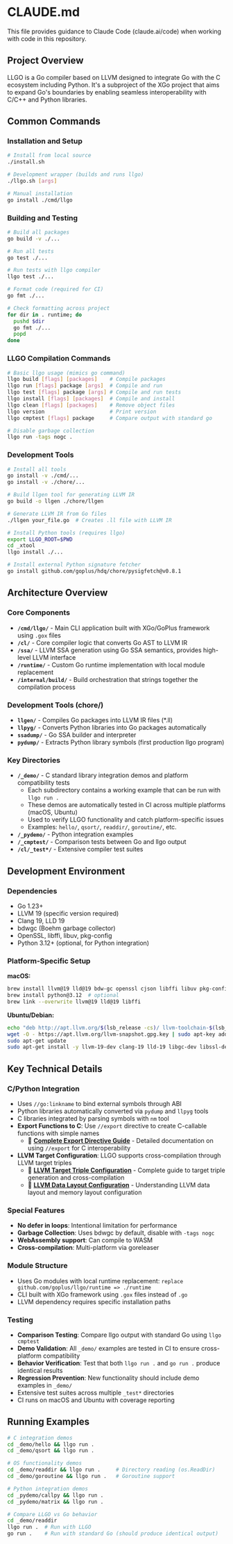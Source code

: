 # CLAUDE.md

This file provides guidance to Claude Code (claude.ai/code) when working with code in this repository.

## Project Overview

LLGO is a Go compiler based on LLVM designed to integrate Go with the C ecosystem including Python. It's a subproject of the XGo project that aims to expand Go's boundaries by enabling seamless interoperability with C/C++ and Python libraries.

## Common Commands

### Installation and Setup
```bash
# Install from local source
./install.sh

# Development wrapper (builds and runs llgo)
./llgo.sh [args]

# Manual installation
go install ./cmd/llgo
```

### Building and Testing
```bash
# Build all packages
go build -v ./...

# Run all tests
go test ./...

# Run tests with llgo compiler
llgo test ./...

# Format code (required for CI)
go fmt ./...

# Check formatting across project
for dir in . runtime; do
  pushd $dir
  go fmt ./...
  popd
done
```

### LLGO Compilation Commands
```bash
# Basic llgo usage (mimics go command)
llgo build [flags] [packages]    # Compile packages
llgo run [flags] package [args]  # Compile and run
llgo test [flags] package [args] # Compile and run tests
llgo install [flags] [packages]  # Compile and install
llgo clean [flags] [packages]    # Remove object files
llgo version                     # Print version
llgo cmptest [flags] package     # Compare output with standard go

# Disable garbage collection
llgo run -tags nogc .
```

### Development Tools
```bash
# Install all tools
go install -v ./cmd/...
go install -v ./chore/...

# Build llgen tool for generating LLVM IR
go build -o llgen ./chore/llgen

# Generate LLVM IR from Go files
./llgen your_file.go  # Creates .ll file with LLVM IR

# Install Python tools (requires llgo)
export LLGO_ROOT=$PWD
cd _xtool
llgo install ./...

# Install external Python signature fetcher
go install github.com/goplus/hdq/chore/pysigfetch@v0.8.1
```

## Architecture Overview

### Core Components

- **`/cmd/llgo/`** - Main CLI application built with XGo/GoPlus framework using `.gox` files
- **`/cl/`** - Core compiler logic that converts Go AST to LLVM IR
- **`/ssa/`** - LLVM SSA generation using Go SSA semantics, provides high-level LLVM interface
- **`/runtime/`** - Custom Go runtime implementation with local module replacement
- **`/internal/build/`** - Build orchestration that strings together the compilation process

### Development Tools (chore/)

- **`llgen/`** - Compiles Go packages into LLVM IR files (*.ll)
- **`llpyg/`** - Converts Python libraries into Go packages automatically
- **`ssadump/`** - Go SSA builder and interpreter
- **`pydump/`** - Extracts Python library symbols (first production llgo program)

### Key Directories

- **`/_demo/`** - C standard library integration demos and platform compatibility tests
  - Each subdirectory contains a working example that can be run with `llgo run .`
  - These demos are automatically tested in CI across multiple platforms (macOS, Ubuntu)
  - Used to verify LLGO functionality and catch platform-specific issues
  - Examples: `hello/`, `qsort/`, `readdir/`, `goroutine/`, etc.
- **`/_pydemo/`** - Python integration examples  
- **`/_cmptest/`** - Comparison tests between Go and llgo output
- **`/cl/_test*/`** - Extensive compiler test suites

## Development Environment

### Dependencies
- Go 1.23+
- LLVM 19 (specific version required)
- Clang 19, LLD 19
- bdwgc (Boehm garbage collector)
- OpenSSL, libffi, libuv, pkg-config
- Python 3.12+ (optional, for Python integration)

### Platform-Specific Setup

**macOS:**
```bash
brew install llvm@19 lld@19 bdw-gc openssl cjson libffi libuv pkg-config
brew install python@3.12  # optional
brew link --overwrite llvm@19 lld@19 libffi
```

**Ubuntu/Debian:**
```bash
echo "deb http://apt.llvm.org/$(lsb_release -cs)/ llvm-toolchain-$(lsb_release -cs)-19 main" | sudo tee /etc/apt/sources.list.d/llvm.list
wget -O - https://apt.llvm.org/llvm-snapshot.gpg.key | sudo apt-key add -
sudo apt-get update
sudo apt-get install -y llvm-19-dev clang-19 lld-19 libgc-dev libssl-dev zlib1g-dev libcjson-dev libuv1-dev
```

## Key Technical Details

### C/Python Integration
- Uses `//go:linkname` to bind external symbols through ABI
- Python libraries automatically converted via `pydump` and `llpyg` tools
- C libraries integrated by parsing symbols with `nm` tool
- **Export Functions to C**: Use `//export` directive to create C-callable functions with simple names
  - 📖 **[Complete Export Directive Guide](export-directive.md)** - Detailed documentation on using `//export` for C interoperability
- **LLVM Target Configuration**: LLGO supports cross-compilation through LLVM target triples
  - 📖 **[LLVM Target Triple Configuration](target-triple.md)** - Complete guide to target triple generation and cross-compilation
  - 📖 **[LLVM Data Layout Configuration](data-layout.md)** - Understanding LLVM data layout and memory layout configuration

### Special Features
- **No defer in loops**: Intentional limitation for performance
- **Garbage Collection**: Uses bdwgc by default, disable with `-tags nogc`
- **WebAssembly support**: Can compile to WASM
- **Cross-compilation**: Multi-platform via goreleaser

### Module Structure
- Uses Go modules with local runtime replacement: `replace github.com/goplus/llgo/runtime => ./runtime`
- CLI built with XGo framework using `.gox` files instead of `.go`
- LLVM dependency requires specific installation paths

### Testing
- **Comparison Testing**: Compare llgo output with standard Go using `llgo cmptest`
- **Demo Validation**: All `_demo/` examples are tested in CI to ensure cross-platform compatibility
- **Behavior Verification**: Test that both `llgo run .` and `go run .` produce identical results
- **Regression Prevention**: New functionality should include demo examples in `_demo/`
- Extensive test suites across multiple `_test*` directories
- CI runs on macOS and Ubuntu with coverage reporting

## Running Examples

```bash
# C integration demos
cd _demo/hello && llgo run .
cd _demo/qsort && llgo run .

# OS functionality demos
cd _demo/readdir && llgo run .     # Directory reading (os.ReadDir)
cd _demo/goroutine && llgo run .   # Goroutine support

# Python integration demos  
cd _pydemo/callpy && llgo run .
cd _pydemo/matrix && llgo run .

# Compare LLGO vs Go behavior
cd _demo/readdir
llgo run .  # Run with LLGO
go run .    # Run with standard Go (should produce identical output)
```